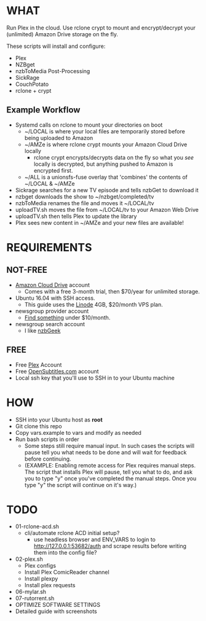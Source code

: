 # WHAT
Run Plex in the cloud. Use rclone crypt to mount and encrypt/decrypt your (unlimited) Amazon Drive storage on the fly.

These scripts will install and configure:

- Plex
- NZBget
- nzbToMedia Post-Processing
- SickRage
- CouchPotato
- rclone + crypt

## Example Workflow
- Systemd calls on rclone to mount your directories on boot
    - ~/LOCAL is where your local files are temporarily stored before being uploaded to Amazon
    - ~/AMZe is where rclone crypt mounts your Amazon Cloud Drive locally
        - rclone crypt encrypts/decrypts data on the fly so what you _see_ locally is decrypted, but anything pushed to Amazon is encrypted first.
    - ~/ALL is a unionsfs-fuse overlay that 'combines' the contents of ~/LOCAL & ~/AMZe
- Sickrage searches for a new TV episode and tells nzbGet to download it
- nzbget downloads the show to ~/nzbget/completed/tv
- nzbToMedia renames the file and moves it ~/LOCAL/tv
- uploadTV.sh moves the file from ~/LOCAL/tv to your Amazon Web Drive
- uploadTV.sh then tells Plex to update the library
- Plex sees new content in ~/AMZe and your new files are available!

# REQUIREMENTS
## NOT-FREE
- [Amazon Cloud Drive](https://www.amazon.com/clouddrive/home) account
    - Comes with a free 3-month trial, then $70/year for unlimited storage.
- Ubuntu 16.04 with SSH access.
    - This guide uses the [Linode](https://www.linode.com/pricing) 4GB, $20/month VPS plan.
- newsgroup provider account
    - [Find something](http://www.usenetcompare.com/) under $10/month.
- newsgroup search account
    - I like [nzbGeek](https://greycoder.com/best-usenet-indexes/)

## FREE
- Free [Plex](https://www.plex.tv/) Account
- Free [OpenSubtitles.com](http://www.opensubtitles.org) account
- Local ssh key that you'll use to SSH in to your Ubuntu machine

# HOW
- SSH into your Ubuntu host as **root**
- Git clone this repo
- Copy vars.example to vars and modify as needed
- Run bash scripts in order
    - Some steps still require manual input. In such cases the scripts will pause tell you what needs to be done and will wait for feedback before continuing. 
    - (EXAMPLE: Enabling remote access for Plex requires manual steps. The script that installs Plex will pause, tell you what to do, and ask you to type "y" once you've completed the manual steps. Once you type "y" the script will continue on it's way.)

# TODO
- 01-rclone-acd.sh
    - cli/automate rclone ACD initial setup?
        - use headless browser and ENV_VARS to login to http://127.0.0.1:53682/auth and scrape results before writing them into the config file?
- 02-plex.sh
    - Plex configs
    - Install Plex ComicReader channel
    - Install plexpy
    - Install plex requests
- 06-mylar.sh
- 07-rutorrent.sh
- OPTIMIZE SOFTWARE SETTINGS
- Detailed guide with screenshots
